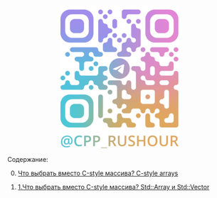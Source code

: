 # 
<div align="center">

[![Rush Hour C++](logo/telegram.png)](https://t.me/cpp_rushour)

</div>

Содержание:

0. [Что выбрать вместо С-style массива? C-style arrays](https://t.me/cpp_rushour/7)

1. [1.Что выбрать вместо С-style массива? Std::Array и Std::Vector](https://t.me/cpp_rushour/8)



